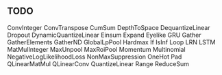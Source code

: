 ## TODO

ConvInteger
ConvTranspose
CumSum
DepthToSpace
DequantizeLinear
Dropout
DynamicQuantizeLinear
Einsum
Expand
Eyelike
GRU
Gather
GatherElements
GatherND
GlobalLpPool
Hardmax
If
IsInf
Loop
LRN
LSTM
MatMulInteger
MaxUnpool
MaxRoiPool
Momentum
Multinomial
NegativeLogLikelihoodLoss
NonMaxSuppression
OneHot
Pad
QLinearMatMul
QLinearConv
QuantizeLinear
Range
ReduceSum
